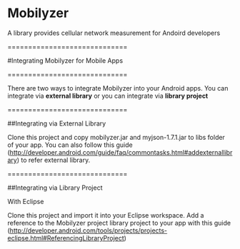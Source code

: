 Mobilyzer
=========

A library provides cellular network measurement for Andoird developers

=============================

#Integrating Mobilyzer for Mobile Apps

=============================

There are two ways to integrate Mobilyzer into your Android apps. You can integrate via **external library** or you can integrate via **library project**

=============================

##Integrating via External Library

Clone this project and copy mobilyzer.jar and myjson-1.7.1.jar to libs folder of your app. You can also follow this guide (http://developer.android.com/guide/faq/commontasks.html#addexternallibrary) to refer external library.

=============================

##Integrating via Library Project

With Eclipse

Clone this project and import it into your Eclipse workspace. Add a reference to the Mobilyzer project library project to your app with this guide (http://developer.android.com/tools/projects/projects-eclipse.html#ReferencingLibraryProject)
